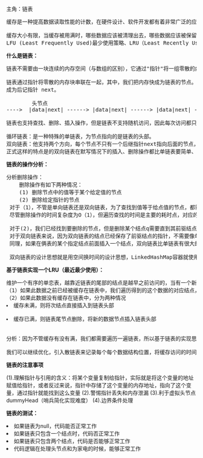 主角：链表
<pre>
缓存是一种提高数据读取性能的计数，在硬件设计、软件开发都有着非常广泛的应用，比如常见的CPU缓存、数据库缓存、浏览器缓存

缓存大小有限，当缓存被用满时，哪些数据应该被清理出去，哪些数据应该被保留？这就需要缓存淘汰策略来决定，最常见的有三种FIFO(Fist In Fist Out)、
LFU (Least Frequently Used)最少使用策略、LRU（Least Recently Used)最近最少使用策略
</pre>

**什么是链表：**
<pre>
链表不需要由一块连续的内存空间（与数组的区别），它通过"指针"将一组零散的内存块串联起来使用，最常见的链表结构分别是：单链表、双向链表、循环链表

链表通过指针将零散的内存块串联在一起，其中，我们把内存快成为链表的节点。每个链表除了存储的数据之外，还需要记录链表上的下一个节点，我们把这个记录下一个节点的地址
成为后记指针 next。

        头节点                                                     尾节点(它的指针指向的是一个Null地址)
---->  |data|next| ------> |data|next| ------> |data|next| ------> |data|next| ------> NULL

链表也支持查找、删除、插入操作，但是链表不支持随机访问，因此每次访问都只能从头节点开始遍历

循环链表：是一种特殊的单链表，为节点指向的是链表的头部。
双向链表：他支持两个方向，每个节点不只有一个后继指针next指向后面的节点，还有一个前驱指针prev 指向前面的节点。双向链表支持O(1)的时间复杂度的情况下找到前驱节点
正式这样的特点是的双向链表在默写情况下的插入、删除操作都比单链表要简单、高效。
</pre>

**链表的操作分析：**
<pre>
分析删除操作：
    删除操作有如下两种情况：
    (1) 删除节点中的值等于某个给定值的节点
    (2) 删除给定指针的节点
 对于（1），不管是单向链表还是双向链表，为了查找到值等于给点值的节点，都需要从头节点开始一个依次遍历对比，直到找到值等于给定值的节点，然后再通过前面讲到的指针，将其删除
 尽管删除操作的时间复杂度为O（1），但遍历查找的时间是主要的耗时点，对应的时间复杂度为O（n）。根据时间复杂度分析中的加法法则，删除值等于给定值的节点对应的链表操作总时间复杂度为O(n)
 
 对于(2)，我们已经找到要删除的节点，但是删除某个结点q需要直到其前驱结点，而单链表并不支持直接获取前驱结点，所以为了找到前驱结点，我们还要从头结点开始遍历链表，直到p->next = q，说明p是q的前驱结点
 对于双向链表来说，因为双向链表的结点已经保存了前驱结点的指针，不需要像单链表那样遍历，所以，只对第二种情况，单链表删除操作需要O（n）的时间复杂度，而双向链表只需要O(1)
 同理，如果在俩表的某个指定结点前面插入一个结点，双向链表比单链表有很大的优势，双向链表可以在O（1）时间复杂度搞定，而单链表需要O(n)的时间复杂度。
 
 双向链表的设计思想就是用空间换时间的设计思想，LinkedHashMap容器就使用到了这个双向链表数据结构
</pre>

**基于链表实现一个LRU（最近最少使用）：**
<pre>
维护一个有序的单恋表，越靠近链表的尾部的结点是越早之前访问的，当有一个新的数据被访问时，我们从链表头开始顺序遍历链表。
（1）如果此数据之前已经被缓存在链表中，我们遍历得到的这个数据的对应结点，并将其从原来的位置删除，然后再插入到链表的头部】
（2）如果此数据没有缓存在链表中，分为两种情况
<li>缓存未满，则将次结点直接插入到链表头部</li>
<li>缓存已满，则链表尾节点删除，将新的数据节点插入链表头部</li>

分析：因为不管缓存有没有满，我们都需要遍历一遍链表，所以基于链表的实现思路，缓存的访问的时间复杂度为O(n).

我们可以继续优化，引入散链表来记录每个每个数据结构位置，将缓存访问的时间复杂度降为O（1）
</pre>

**链表的注意事项**

(1).理解指针与引用的含义：将某个变量复制给指针，实际就是将这个变量的地址赋值给指针，或者反过来说，指针中存储了这个变量的内存地址，指向了这个变量，通过指针就能找到这么变量
(2).警惕指针丢失和内存泄漏
(3).利于虚拟头节点dummyHead（哨兵简化实现难度）
(4).边界条件处理

**链表的测试：**
<li>如果链表为null，代码能否正常工作</li>
<li>如果链表只包含一个结点时，代码否正常工作</li>
<li>如果链表只包含两个结点，代码是否能够正常工作</li>
<li>代码逻辑在处理头节点和为家电的时候，能够正常工作</li>
